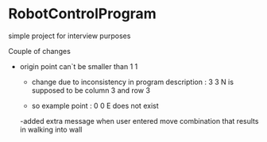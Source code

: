 # RobotControlProgram
simple project for interview purposes


Couple of changes
- origin point can`t be smaller than 1 1
  - change due to inconsistency in program description : 3 3 N is supposed to be column 3 and row 3
    
  - so example point : 0 0 E does not exist
    
  -added extra message when user entered move combination that results in walking into wall
